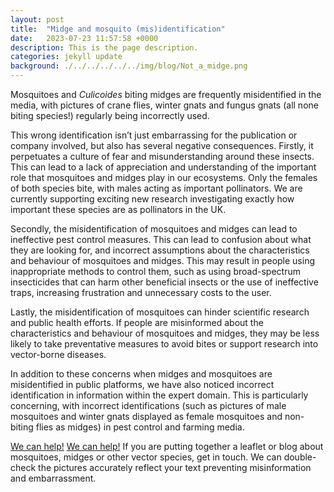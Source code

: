 ```yaml
---
layout: post
title:  "Midge and mosquito (mis)identification"
date:   2023-07-23 11:57:58 +0000
description: This is the page description.
categories: jekyll update
background: ./../../../../../img/blog/Not_a_midge.png
---
```

Mosquitoes and *Culicoides* biting midges are frequently misidentified in the media, with pictures of crane flies, winter gnats and fungus gnats (all none biting species!) regularly being incorrectly used. 

This wrong identification isn’t just embarrassing for the publication or company involved, but also has several negative consequences. Firstly, it perpetuates a culture of fear and misunderstanding around these insects. This can lead to a lack of appreciation and understanding of the important role that mosquitoes and midges play in our ecosystems. Only the females of both species bite, with males acting as important pollinators. We are currently supporting exciting new research investigating exactly how important these species are as pollinators in the UK.

Secondly, the misidentification of mosquitoes and midges can lead to ineffective pest control measures. This can lead to confusion about what they are looking for, and incorrect assumptions about the characteristics and behaviour of mosquitoes and midges. This may result in people using inappropriate methods to control them, such as using broad-spectrum insecticides that can harm other beneficial insects or the use of ineffective traps, increasing frustration and unnecessary costs to the user.

Lastly, the misidentification of mosquitoes can hinder scientific research and public health efforts. If people are misinformed about the characteristics and behaviour of mosquitoes and midges, they may be less likely to take preventative measures to avoid bites or support research into vector-borne diseases.

In addition to these concerns when midges and mosquitoes are misidentified in public platforms, we have also noticed incorrect identification in information within the expert domain. This is particularly concerning, with incorrect identifications (such as pictures of male mosquitoes and winter gnats displayed as female mosquitoes and non-biting flies as midges) in pest control and farming media. 

[We can help!] [We can help!] If you are putting together a leaflet or blog about mosquitoes, midges or other vector species, get in touch. We can double-check the pictures accurately reflect your text preventing misinformation and embarrassment.

[We can help!]: https://www.proscience.uk/contact/

